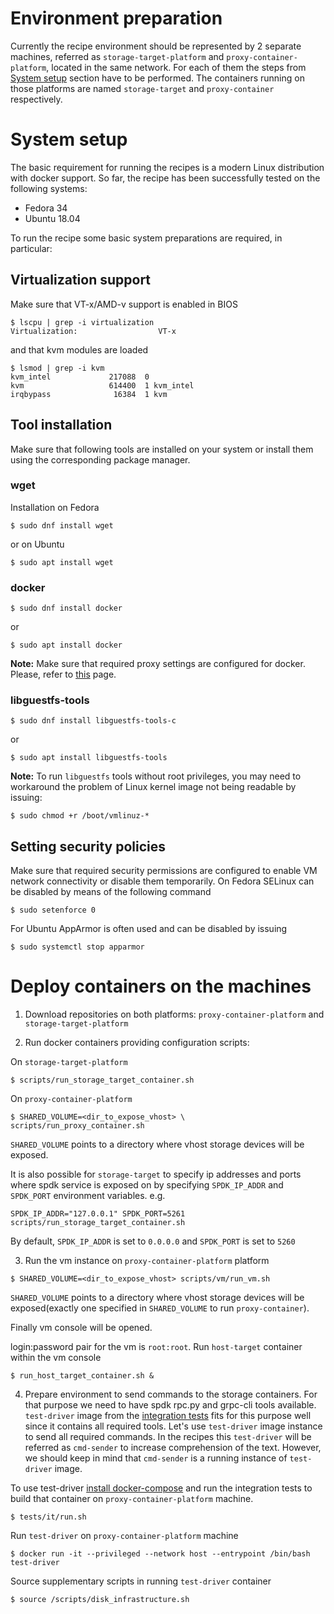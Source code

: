 # Environment preparation
Currently the recipe environment should be represented by 2 separate machines,
referred  as `storage-target-platform` and `proxy-container-platform`,
located in the same network. For each of them the steps from
[System setup](#system-setup) section have to be performed.
The containers running on those platforms are named `storage-target` and
`proxy-container` respectively.

# System setup
The basic requirement for running the recipes is a modern Linux distribution
with docker support.
So far, the recipe has been successfully tested on the following systems:
- Fedora 34
- Ubuntu 18.04

To run the recipe some basic system preparations are required, in particular:

## Virtualization support
Make sure that VT-x/AMD-v support is enabled in BIOS
```
$ lscpu | grep -i virtualization
Virtualization:                  VT-x
```
and that kvm modules are loaded
```
$ lsmod | grep -i kvm
kvm_intel             217088  0
kvm                   614400  1 kvm_intel
irqbypass              16384  1 kvm
```

## Tool installation
Make sure that following tools are installed on your system or install them
using the corresponding package manager.

### wget
Installation on Fedora
```
$ sudo dnf install wget
```
or on Ubuntu
```
$ sudo apt install wget
```

### docker
```
$ sudo dnf install docker
```
or
```
$ sudo apt install docker
```
**Note:**
Make sure that required proxy settings are configured for docker.
Please, refer to [this](https://docs.docker.com/config/daemon/systemd/#httphttps-proxy)
page.

### libguestfs-tools
```
$ sudo dnf install libguestfs-tools-c
```
or
```
$ sudo apt install libguestfs-tools
```

**Note:**
To run `libguestfs` tools without root privileges, you may need to workaround
the problem of
Linux kernel image not being readable by issuing:
```
$ sudo chmod +r /boot/vmlinuz-*
```

## Setting security policies
Make sure that required security permissions are configured to enable VM network
connectivity or disable them temporarily.
On Fedora SELinux can be disabled by means of the following command
```
$ sudo setenforce 0
```
For Ubuntu AppArmor is often used and can be disabled by issuing
```
$ sudo systemctl stop apparmor
```

# Deploy containers on the machines

1. Download repositories on both platforms: `proxy-container-platform` and
`storage-target-platform`

2. Run docker containers providing configuration scripts:

On `storage-target-platform`
```
$ scripts/run_storage_target_container.sh
```

On `proxy-container-platform`
```
$ SHARED_VOLUME=<dir_to_expose_vhost> \
scripts/run_proxy_container.sh
```

`SHARED_VOLUME` points to a directory where vhost storage devices
will be exposed.

It is also possible for `storage-target` to specify ip addresses and ports where
spdk service is exposed on by specifying `SPDK_IP_ADDR` and `SPDK_PORT`
environment variables.
e.g.
```
SPDK_IP_ADDR="127.0.0.1" SPDK_PORT=5261 scripts/run_storage_target_container.sh
```
By default, `SPDK_IP_ADDR` is set to `0.0.0.0` and `SPDK_PORT` is set to `5260`

3. Run the vm instance on `proxy-container-platform` platform
```
$ SHARED_VOLUME=<dir_to_expose_vhost> scripts/vm/run_vm.sh
```

`SHARED_VOLUME` points to a directory where vhost storage devices
will be exposed(exactly one specified in `SHARED_VOLUME` to run
`proxy-container`).

<a name="vm-console">
Finally vm console will be opened.
</a>

login:password pair for the vm is `root:root`.
Run `host-target` container within the vm console
```
$ run_host_target_container.sh &
```

4. Prepare environment to send commands to the storage containers.
For that purpose we need to have spdk rpc.py and grpc-cli tools available.
`test-driver` image from the [integration tests](../tests/it/README.md#introduction)
fits for this purpose well since it contains all required tools.
Let's use `test-driver` image instance to send all required commands.
In the recipes this `test-driver` will be referred as `cmd-sender` to
increase comprehension of the text. However, we should keep in mind that
`cmd-sender` is a running instance of `test-driver` image.

To use test-driver [install docker-compose](../tests/it/README.md#docker-compose-setup)
and run the integration tests to build that container on `proxy-container-platform`
machine.
```
$ tests/it/run.sh
```

Run `test-driver` on `proxy-container-platform` machine
```
$ docker run -it --privileged --network host --entrypoint /bin/bash test-driver
```

Source supplementary scripts in running `test-driver` container
```
$ source /scripts/disk_infrastructure.sh
```
